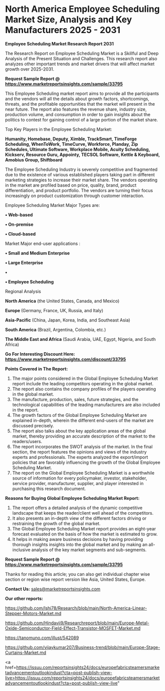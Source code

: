 # North America Employee Scheduling Market Size, Analysis and Key Manufacturers 2025 - 2031

<strong>Employee Scheduling Market Research Report 2031</strong>

The Research Report on Employee Scheduling Market is a Skillful and Deep Analysis of the Present Situation and Challenges. This research report also analyzes other important trends and market drivers that will affect market growth over 2025-2031.

<strong>Request Sample Report @ <a href=https://www.marketreportsinsights.com/sample/33795>https://www.marketreportsinsights.com/sample/33795</a></strong>

This Employee Scheduling market report aims to provide all the participants and the vendors will all the details about growth factors, shortcomings, threats, and the profitable opportunities that the market will present in the near future. The report also features the revenue share, industry size, production volume, and consumption in order to gain insights about the politics to contest for gaining control of a large portion of the market share.

Top Key Players in the Employee Scheduling Market:

<strong>Humanity, Homebase, Deputy, Ximble, TrackSmart, TimeForge Scheduling, WhenToWork, TimeCurve, Workforce, Planday, Zip Schedules, Ultimate Software, Workplace Mobile, Acuity Scheduling, Kickserv, Resource Guru, Appointy, TECSOL Software, Kettle & Keyboard, Amobius Group, Shiftboard</strong>

The Employee Scheduling Industry is severely competitive and fragmented due to the existence of various established players taking part in different marketing strategies to increase their market share. The vendors operating in the market are profiled based on price, quality, brand, product differentiation, and product portfolio. The vendors are turning their focus increasingly on product customization through customer interaction.

Employee Scheduling Market Major Types are:

<strong>•  Web-based

•  On-premise

•  Cloud-based</strong>

Market Major end-user applications :

<strong>•  Small and Medium Enterprise

•  Large Enterprise

•  

•  Employee Scheduling</strong>

Regional Analysis

</u><strong><b>North America</b></strong> (the United States, Canada, and Mexico)

<strong><b>Europe </b></strong>(Germany, France, UK, Russia, and Italy)

<strong><b>Asia-Pacific</b></strong> (China, Japan, Korea, India, and Southeast Asia)

<strong><b>South America</b></strong> (Brazil, Argentina, Colombia, etc.)

<strong><b>The Middle East and Africa</b></strong> (Saudi Arabia, UAE, Egypt, Nigeria, and South Africa)

<strong>Go For Interesting Discount Here: <a href=https://www.marketreportsinsights.com/discount/33795>https://www.marketreportsinsights.com/discount/33795</a></strong>

<strong>Points Covered in The Report:</strong>
<ol>
  <li>The major points considered in the Global Employee Scheduling Market report include the leading competitors operating in the global market.</li>
  <li>The report also contains the company profiles of the players operating in the global market.</li>
  <li>The manufacture, production, sales, future strategies, and the technological capabilities of the leading manufacturers are also included in the report.</li>
  <li>The growth factors of the Global Employee Scheduling Market are explained in-depth, wherein the different end-users of the market are discussed precisely.</li>
  <li>The report also talks about the key application areas of the global market, thereby providing an accurate description of the market to the readers/users.</li>
  <li>The report incorporates the SWOT analysis of the market. In the final section, the report features the opinions and views of the industry experts and professionals. The experts analyzed the export/import policies that are favorably influencing the growth of the Global Employee Scheduling Market.</li>
  <li>The report on the Global Employee Scheduling Market is a worthwhile source of information for every policymaker, investor, stakeholder, service provider, manufacturer, supplier, and player interested in purchasing this research document.</li>
</ol>
<strong>Reasons for Buying Global Employee Scheduling Market Report:</strong>

<ol>
  <li>The report offers a detailed analysis of the dynamic competitive landscape that keeps the reader/client well ahead of the competitors.</li>
  <li>It also presents an in-depth view of the different factors driving or restraining the growth of the global market.</li>
  <li>The Global Employee Scheduling Market report provides an eight-year forecast evaluated on the basis of how the market is estimated to grow.</li>
  <li>It helps in making aware business decisions by having providing thorough insights insights into the global market and by making an all-inclusive analysis of the key market segments and sub-segments.</li>
</ol>
<strong>Request Sample Report @ <a href=https://www.marketreportsinsights.com/sample/33795>https://www.marketreportsinsights.com/sample/33795</a></strong>


Thanks for reading this article; you can also get individual chapter wise section or region wise report version like Asia, United States, Europe.

<strong>Contact Us:</strong>
sales@marketreportsinsights.com

<strong>Our other reports:</strong>

<a href=https://github.com/Ishi78/Research/blob/main/North-America-Linear-Stepper-Motors-Market.md>https://github.com/Ishi78/Research/blob/main/North-America-Linear-Stepper-Motors-Market.md</a>

<a href=https://github.com/Hindavii9/Researchreport/blob/main/Europe-Metal-Oxide-Semiconductor-Field-Effect-Transistor-MOSFET-Market.md>https://github.com/Hindavii9/Researchreport/blob/main/Europe-Metal-Oxide-Semiconductor-Field-Effect-Transistor-MOSFET-Market.md</a>

<a href=https://tanomuno.com/illust/542089>https://tanomuno.com/illust/542089</a>

<a href=https://github.com/vijaykumar207/Business-trend/blob/main/Europe-Stage-Curtains-Market.md>https://github.com/vijaykumar207/Business-trend/blob/main/Europe-Stage-Curtains-Market.md</a>

<a href=https://issuu.com/reportsinsights24/docs/europefabricsteamersmarketadvancementoutlookindust?cta=post-publish-view-live>https://issuu.com/reportsinsights24/docs/europefabricsteamersmarketadvancementoutlookindust?cta=post-publish-view-live</a>"
